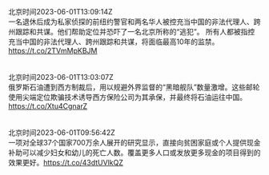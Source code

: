 北京时间2023-06-01T13:09:14Z<br>一名退休后成为私家侦探的前纽约警官和两名华人被控充当中国的非法代理人、跨州跟踪和共谋。他们帮助定位并恐吓了一名北京所称的“逃犯”。
所有人都被指控充当中国的非法代理人、跨州跟踪和共谋，将面临最高10年的监禁。https://t.co/2TVmMpKBJM<br><br><br>北京时间2023-06-01T13:03:07Z<br>俄罗斯石油遭到西方制裁后，用以规避外界监督的“黑暗舰队”数量激增。这些邮轮使用尖端定位欺骗技术诱导西方保险公司为其承保，并最终将石油运往中国。https://t.co/Xtu4CgnarZ<br><br><br>北京时间2023-06-01T09:56:42Z<br>一项对全球37个国家700万余人展开的研究显示，直接向贫困家庭或个人提供现金补助可以减少妇女和幼儿的死亡人数。覆盖更多人口或发放更多现金的项目得到的效果更好。https://t.co/43dtUVlkQZ<br><br><br>